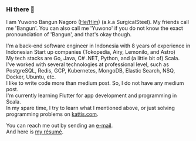 ### Hi there 👋
I am Yuwono Bangun Nagoro ([He/Him](https://www.mypronouns.org/he-him)) (a.k.a SurgicalSteel). My friends call me 'Bangun'. You can also call me 'Yuwono' if you do not know the exact pronounciation of 'Bangun', and that's okay though.  

I'm a back-end software engineer in Indonesia with 8 years of experience in Indonesian Start up companies (Tokopedia, Airy, Lemonilo, and Astro)  
My tech stacks are Go, Java, C# .NET, Python, and (a little bit of) Scala.  
I've worked with several technologies at professional level, such as PostgreSQL, Redis, GCP, Kubernetes, MongoDB, Elastic Search, NSQ, Docker, Ubuntu, etc.  
I like to write code more than medium post. So, I do not have any medium post.  
I'm currently learning Flutter for app development and programming in Scala.  
In my spare time, I try to learn what I mentioned above, or just solving programming problems on [kattis.com](https://open.kattis.com/).  

You can reach me out by sending an [e-mail](mailto:bangunnagoro@outlook.com).  
And here is [my résumé](https://github.com/SurgicalSteel/SurgicalSteel/blob/main/Resume%20Yuwono%20Bangun%20Nagoro%20November%202024.pdf).
